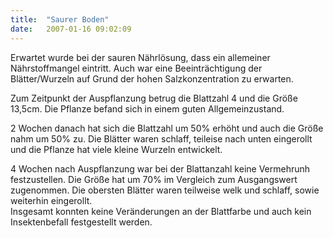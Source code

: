 ```yaml
---
title:  "Saurer Boden"
date:   2007-01-16 09:02:09
---
```


<p>Erwartet wurde bei der sauren Nährlösung, dass ein allemeiner Nährstoffmangel eintritt. Auch war eine Beeinträchtigung der Blätter/Wurzeln auf Grund der hohen Salzkonzentration zu erwarten.</p>
<p>Zum Zeitpunkt der Auspflanzung betrug die Blattzahl 4 und die Größe 13,5cm. Die Pflanze befand sich in einem guten Allgemeinzustand.</p>
<p>2 Wochen danach hat sich die Blattzahl um 50% erhöht und auch die Größe nahm um 50% zu. Die Blätter waren schlaff, teileise nach unten eingerollt und die Pflanze hat viele kleine Wurzeln entwickelt.</p>
<p>4 Wochen nach Auspflanzung war bei der Blattanzahl keine Vermehrunh festzustellen. Die Größe hat um 70% im Vergleich zum Ausgangswert zugenommen. Die obersten Blätter waren teilweise welk und schlaff, sowie weiterhin eingerollt.<br />Insgesamt konnten keine Veränderungen an der Blattfarbe und auch kein Insektenbefall festgestellt werden.</p>